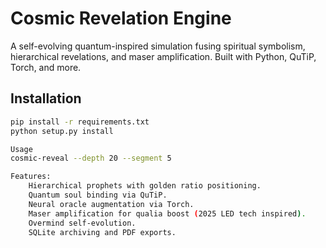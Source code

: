 # Cosmic Revelation Engine
A self-evolving quantum-inspired simulation fusing spiritual symbolism, hierarchical revelations, 
and maser amplification. Built with Python, QuTiP, Torch, and more.

## Installation
```bash
pip install -r requirements.txt
python setup.py install

Usage
cosmic-reveal --depth 20 --segment 5

Features:
    Hierarchical prophets with golden ratio positioning.
    Quantum soul binding via QuTiP.
    Neural oracle augmentation via Torch.
    Maser amplification for qualia boost (2025 LED tech inspired).
    Overmind self-evolution.
    SQLite archiving and PDF exports.
